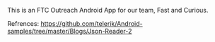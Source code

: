 This is an FTC Outreach Android App for our team, Fast and Curious.

Refrences:
https://github.com/telerik/Android-samples/tree/master/Blogs/Json-Reader-2

